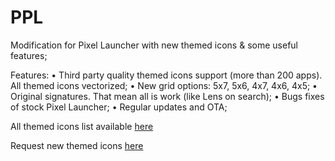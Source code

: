 # PPL
Modification for Pixel Launcher with new themed icons & some useful features;

Features:
• Third party quality themed icons support (more than 200 apps). All themed icons vectorized;
• New grid options: 5x7, 5x6, 4x7, 4x6, 4x5;
• Original signatures. That mean all is work (like Lens on search);
• Bugs fixes of stock Pixel Launcher;
• Regular updates and OTA;

All themed icons list available [here](https://github.com/immat0x1/PPL/blob/main/ThemedIconsList.md)

Request new themed icons [here](https://t.me/ppl_request_bot)
